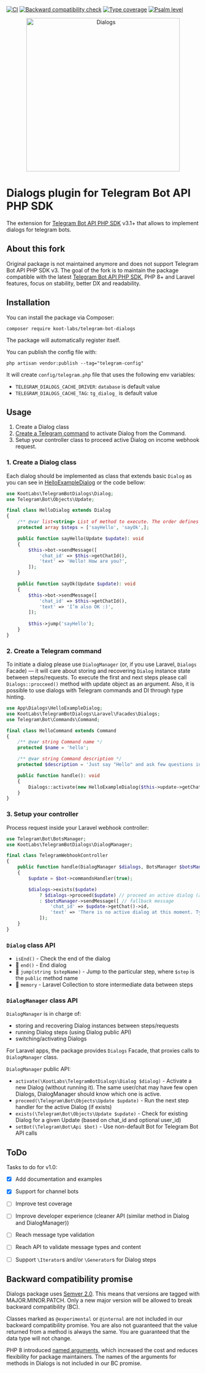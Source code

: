 [![CI](https://github.com/koot-labs/telegram-bot-dialogs/actions/workflows/ci.yml/badge.svg)](https://github.com/koot-labs/telegram-bot-dialogs/actions/workflows/ci.yml)
[![Backward compatibility check](https://github.com/koot-labs/telegram-bot-dialogs/actions/workflows/backward-compatibility-check.yml/badge.svg)](https://github.com/koot-labs/telegram-bot-dialogs/actions/workflows/backward-compatibility-check.yml)
[![Type coverage](https://shepherd.dev/github/koot-labs/telegram-bot-dialogs/coverage.svg)](https://shepherd.dev/github/koot-labs/telegram-bot-dialogs)
[![Psalm level](https://shepherd.dev/github/koot-labs/telegram-bot-dialogs/level.svg)](https://shepherd.dev/github/koot-labs/telegram-bot-dialogs)

<p align="center"><img src="https://user-images.githubusercontent.com/5278175/176997422-79e5c4c1-ff43-438e-b30e-651bb8e17bcf.png" alt="Dialogs" width="400"></p>

# Dialogs plugin for Telegram Bot API PHP SDK

The extension for [Telegram Bot API PHP SDK](https://github.com/irazasyed/telegram-bot-sdk) v3.1+ that allows to implement dialogs for telegram bots.


## About this fork

Original package is not maintained anymore and does not support Telegram Bot API PHP SDK v3.
The goal of the fork is to maintain the package compatible with the latest [Telegram Bot API PHP SDK](https://github.com/irazasyed/telegram-bot-sdk),
PHP 8+ and Laravel features, focus on stability, better DX and readability.


## Installation

You can install the package via Composer:

```shell
composer require koot-labs/telegram-bot-dialogs
```
The package will automatically register itself.

You can publish the config file with:
```shell
php artisan vendor:publish --tag="telegram-config"
```
It will create `config/telegram.php` file that uses the following env variables:
 - `TELEGRAM_DIALOGS_CACHE_DRIVER`: `database` is default value
 - `TELEGRAM_DIALOGS_CACHE_TAG`: `tg_dialog_` is default value


## Usage

1. Create a Dialog class
2. [Create a Telegram command](https://telegram-bot-sdk.com/docs/guides/commands-system) to activate Dialog from the Command.
3. Setup your controller class to proceed active Dialog on income webhook request.


### 1. Create a Dialog class

Each dialog should be implemented as class that extends basic `Dialog` as you can see in [HelloExampleDialog](https://github.com/koot-labs/telegram-bot-dialogs/blob/master/src/Dialogs/HelloExampleDialog.php) or the code bellow:

```php
use KootLabs\TelegramBotDialogs\Dialog;
use Telegram\Bot\Objects\Update;

final class HelloDialog extends Dialog
{
    /** @var list<string> List of method to execute. The order defines the sequence */
    protected array $steps = ['sayHello', 'sayOk',];

    public function sayHello(Update $update): void
    {
        $this->bot->sendMessage([
            'chat_id' => $this->getChatId(),
            'text' => 'Hello! How are you?',
        ]);
    }

    public function sayOk(Update $update): void
    {
        $this->bot->sendMessage([
            'chat_id' => $this->getChatId(),
            'text' => 'I’m also OK :)',
        ]);
        
        $this->jump('sayHello');
    }
}
```


### 2. Create a Telegram command

To initiate a dialog please use `DialogManager` (or, if you use Laravel, `Dialogs` Facade) — it will care about storing and recovering `Dialog` instance state between steps/requests.
To execute the first and next steps please call `Dialogs::procceed()` method with update object as an argument.
Also, it is possible to use dialogs with Telegram commands and DI through type hinting.

```php
use App\Dialogs\HelloExampleDialog;
use KootLabs\TelegramBotDialogs\Laravel\Facades\Dialogs;
use Telegram\Bot\Commands\Command;

final class HelloCommand extends Command
{
    /** @var string Command name */
    protected $name = 'hello';

    /** @var string Command description */
    protected $description = 'Just say "Hello" and ask few questions in a dialog mode.';

    public function handle(): void
    {
        Dialogs::activate(new HelloExampleDialog($this->update->getChat()->id));
    }
}
```


### 3. Setup your controller

Process request inside your Laravel webhook controller:

```php
use Telegram\Bot\BotsManager;
use KootLabs\TelegramBotDialogs\DialogManager;

final class TelegramWebhookController
{
    public function handle(DialogManager $dialogs, BotsManager $botsManager): void
    {
        $update = $bot->commandsHandler(true);

        $dialogs->exists($update)
            ? $dialogs->proceed($update) // proceed an active dialog (activated in HelloCommand)
            : $botsManager->sendMessage([ // fallback message
                'chat_id' => $update->getChat()->id,
                'text' => 'There is no active dialog at this moment. Type /hello to start a new dialog.',
            ]);
    }
}
```

### `Dialog` class API

- `isEnd()` - Check the end of the dialog
- 🔐 `end()` - End dialog
- 🔐 `jump(string $stepName)` - Jump to the particular step, where `$step` is the `public` method name
- 🔐 `memory` - Laravel Collection to store intermediate data between steps


### `DialogManager` class API

`DialogManager` is in charge of:
 - storing and recovering Dialog instances between steps/requests
 - running Dialog steps (using Dialog public API)
 - switching/activating Dialogs

For Laravel apps, the package provides `Dialogs` Facade, that proxies calls to `DialogManager` class.

`DialogManager` public API:
- `activate(\KootLabs\TelegramBotDialogs\Dialog $dialog)` - Activate a new Dialog (without running it). The same user/chat may have few open Dialogs, DialogManager should know which one is active.
- `proceed(\Telegram\Bot\Objects\Update $update)` - Run the next step handler for the active Dialog (if exists)
- `exists(\Telegram\Bot\Objects\Update $update)` - Check for existing Dialog for a given Update (based on chat_id and optional user_id)
- `setBot(\Telegram\Bot\Api $bot)` - Use non-default Bot for Telegram Bot API calls


## ToDo

Tasks to do for v1.0:

- [x] Add documentation and examples
- [x] Support for channel bots
- [ ] Improve test coverage
- [ ] Improve developer experience (cleaner API (similar method in Dialog and DialogManager))
- [ ] Reach message type validation
- [ ] Reach API to validate message types and content
- [ ] Support `\Iterator`s and/or `\Generator`s for Dialog steps


## Backward compatibility promise

Dialogs package uses [Semver 2.0](https://semver.org/). This means that versions are tagged with MAJOR.MINOR.PATCH.
Only a new major version will be allowed to break backward compatibility (BC).

Classes marked as `@experimental` or `@internal` are not included in our backward compatibility promise.
You are also not guaranteed that the value returned from a method is always the same.
You are guaranteed that the data type will not change.

PHP 8 introduced [named arguments](https://wiki.php.net/rfc/named_params), which increased the cost and reduces flexibility for package maintainers.
The names of the arguments for methods in Dialogs is not included in our BC promise.
